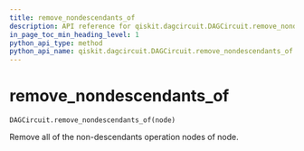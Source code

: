 ```yaml
---
title: remove_nondescendants_of
description: API reference for qiskit.dagcircuit.DAGCircuit.remove_nondescendants_of
in_page_toc_min_heading_level: 1
python_api_type: method
python_api_name: qiskit.dagcircuit.DAGCircuit.remove_nondescendants_of
---
```


# remove\_nondescendants\_of

<span id="qiskit.dagcircuit.DAGCircuit.remove_nondescendants_of" />

`DAGCircuit.remove_nondescendants_of(node)`

Remove all of the non-descendants operation nodes of node.

